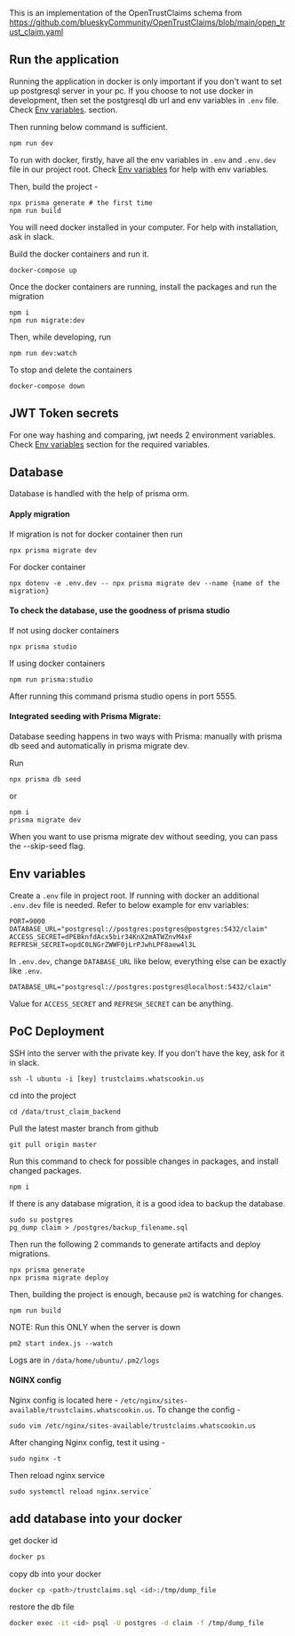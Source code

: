 This is an implementation of the OpenTrustClaims schema from https://github.com/blueskyCommunity/OpenTrustClaims/blob/main/open_trust_claim.yaml

## Run the application

Running the application in docker is only important if you don't want to set up postgresql server in your pc. If you choose to not use docker in development, then set the postgresql db url and env variables in `.env` file. Check [Env variables](#env-variables).  section.

Then running below command is sufficient.

```
npm run dev
```

To run with docker, firstly, have all the env variables in `.env` and `.env.dev` file in our project root. Check [Env variables](#env-variables) for help with env variables.

Then, build the project -

```
npx prisma generate # the first time
npm run build
```

You will need docker installed in your computer. For help with installation, ask in slack.

Build the docker containers and run it.

```
docker-compose up
```

Once the docker containers are running, install the packages and run the migration

```
npm i
npm run migrate:dev
```

Then, while developing, run

```
npm run dev:watch
```

To stop and delete the containers

```
docker-compose down
```

## JWT Token secrets

For one way hashing and comparing, jwt needs 2 environment variables. Check [Env variables](#env-variables) section for the required variables.

## Database

Database is handled with the help of prisma orm.

#### Apply migration

If migration is not for docker container then run

```
npx prisma migrate dev
```

For docker container

```
npx dotenv -e .env.dev -- npx prisma migrate dev --name {name of the migration}
```

#### To check the database, use the goodness of prisma studio

If not using docker containers

```
npx prisma studio
```

If using docker containers

```
npm run prisma:studio
```

After running this command prisma studio opens in port 5555.

#### Integrated seeding with Prisma Migrate:
Database seeding happens in two ways with Prisma: manually with prisma db seed and automatically in prisma migrate dev.

Run 
```
npx prisma db seed
```
or
```
npm i
prisma migrate dev
```

When you want to use prisma migrate dev without seeding, you can pass the --skip-seed flag.

## Env variables

Create a `.env` file in project root. If running with docker an additional `.env.dev` file is needed. Refer to below example for env variables:

```
PORT=9000
DATABASE_URL="postgresql://postgres:postgres@postgres:5432/claim"
ACCESS_SECRET=dPEBknfdAcx5bir34KnX2mATWZnvM4xF
REFRESH_SECRET=opdC0LNGrZWWF0jLrPJwhLPF8aew4l3L
```

In `.env.dev`, change `DATABASE_URL` like below, everything else can be exactly like `.env`.

```
DATABASE_URL="postgresql://postgres:postgres@localhost:5432/claim"
```

Value for `ACCESS_SECRET` and `REFRESH_SECRET` can be anything.

## PoC Deployment

SSH into the server with the private key. If you don't have the key, ask for it in slack.

```
ssh -l ubuntu -i [key] trustclaims.whatscookin.us
```

cd into the project

```
cd /data/trust_claim_backend
```

Pull the latest master branch from github

```
git pull origin master
```

Run this command to check for possible changes in packages, and install changed packages.

```
npm i
```

If there is any database migration, it is a good idea to backup the database.

```
sudo su postgres
pg_dump claim > /postgres/backup_filename.sql
```

Then run the following 2 commands to generate artifacts and deploy migrations.

```
npx prisma generate
npx prisma migrate deploy
```

Then, building the project is enough, because `pm2` is watching for changes.

```
npm run build
```

NOTE: Run this ONLY when the server is  down

```
pm2 start index.js --watch
```

Logs are in `/data/home/ubuntu/.pm2/logs`

#### NGINX config

Nginx config is located here - `/etc/nginx/sites-available/trustclaims.whatscookin.us`. To change the config -

```
sudo vim /etc/nginx/sites-available/trustclaims.whatscookin.us
```

After changing Nginx config, test it using -

```
sudo nginx -t
```

Then reload nginx service

```
sudo systemctl reload nginx.service`
```

## add database into your docker

get docker id

```bash
docker ps
```

copy db into your docker

```bash
docker cp <path>/trustclaims.sql <id>:/tmp/dump_file
```

restore the db file

```bash
docker exec -it <id> psql -U postgres -d claim -f /tmp/dump_file
```
